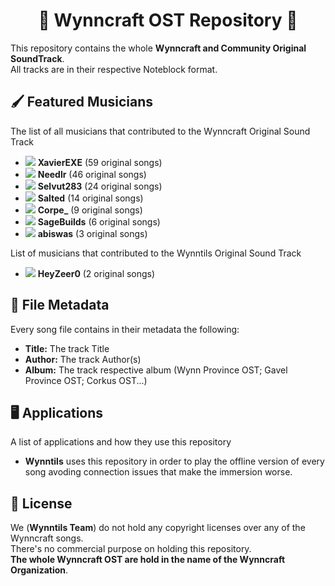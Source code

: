 <p align="center">
<h1 align="center">🎵 Wynncraft OST Repository 🎵</h1>
</p>

This repository contains the whole <b>Wynncraft and Community Original SoundTrack</b>.<br>
All tracks are in their respective Noteblock format.

## 🖌️ Featured Musicians
The list of all musicians that contributed to the Wynncraft Original Sound Track
 * <img src="https://minotar.net/helm/2260e5e7-8b95-46bf-8cea-a5dc633d1eb4/16"> **XavierEXE** (59 original songs)
 * <img src="https://minotar.net/helm/9c82f840-68fd-4cb7-b583-fa50db2b5653/16"> **Needlr** (46 original songs)
 * <img src="https://minotar.net/helm/1fd9f257-eb69-4ebf-b704-e4a0d5f42e95/16"> **Selvut283** (24 original songs)
 * <img src="https://minotar.net/helm/1ed075fc-5aa9-42e0-a29f-640326c1d80c/16"> **Salted** (14 original songs)
 * <img src="https://minotar.net/helm/391a5ea1-1145-4df1-b8a2-ca23f36ddb9f/16"> **Corpe_** (9 original songs)
 * <img src="https://minotar.net/helm/6ce7ec13-8240-41cb-8063-c5bd396819ff/16"> **SageBuilds** (6 original songs)
 * <img src="https://minotar.net/helm/5f296089-ebcc-4106-85ce-db99adede960/16"> **abiswas** (3 original songs)

List of musicians that contributed to the Wynntils Original Sound Track
 * <img src="https://minotar.net/helm/71925ed8-8542-4db6-b087-4edd4c021062/16"> **HeyZeer0** (2 original songs)
 
## 💾 File Metadata
Every song file contains in their metadata the following:
 * **Title:** The track Title
 * **Author:** The track Author(s)
 * **Album:** The track respective album (Wynn Province OST; Gavel Province OST; Corkus OST...)
 
## 🖥️ Applications
A list of applications and how they use this repository
 * **Wynntils** uses this repository in order to play the offline version of every song avoding connection issues that make the immersion worse.
  
## 📰 License
We (**Wynntils Team**) do not hold any copyright licenses over any of the Wynncraft songs.<br>
There's no commercial purpose on holding this repository.<br>
**The whole Wynncraft OST are hold in the name of the Wynncraft Organization**.

